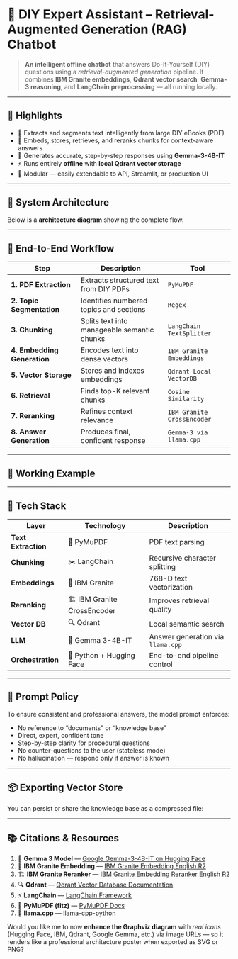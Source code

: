 # 🧰 DIY Expert Assistant – Retrieval-Augmented Generation (RAG) Chatbot

> **An intelligent offline chatbot** that answers Do-It-Yourself (DIY) questions using a *retrieval-augmented generation* pipeline.
> It combines **IBM Granite embeddings**, **Qdrant vector search**, **Gemma-3 reasoning**, and **LangChain preprocessing** — all running locally.

---

## 🚀 Highlights

* 📘 Extracts and segments text intelligently from large DIY eBooks (PDF)
* 🧠 Embeds, stores, retrieves, and reranks chunks for context-aware answers
* 🤖 Generates accurate, step-by-step responses using **Gemma-3-4B-IT**
* ⚡ Runs entirely **offline** with **local Qdrant vector storage**
* 🧩 Modular — easily extendable to API, Streamlit, or production UI

---

## 🧩 System Architecture

Below is a **architecture diagram** showing the complete flow.



---

## 🧠 End-to-End Workflow

| Step                        | Description                                 | Tool                       |
| --------------------------- | ------------------------------------------- | -------------------------- |
| **1. PDF Extraction**       | Extracts structured text from DIY PDFs      | `PyMuPDF`                  |
| **2. Topic Segmentation**   | Identifies numbered topics and sections     | `Regex`                    |
| **3. Chunking**             | Splits text into manageable semantic chunks | `LangChain TextSplitter`   |
| **4. Embedding Generation** | Encodes text into dense vectors             | `IBM Granite Embeddings`   |
| **5. Vector Storage**       | Stores and indexes embeddings               | `Qdrant Local VectorDB`    |
| **6. Retrieval**            | Finds top-K relevant chunks                 | `Cosine Similarity`        |
| **7. Reranking**            | Refines context relevance                   | `IBM Granite CrossEncoder` |
| **8. Answer Generation**    | Produces final, confident response          | `Gemma-3 via llama.cpp`    |

---

## 🧪 Working Example



---

## 🧩 Tech Stack

| Layer               | Technology                   | Description                       |
| ------------------- | ---------------------------- | --------------------------------- |
| **Text Extraction** | 📘 PyMuPDF                   | PDF text parsing                  |
| **Chunking**        | ✂️ LangChain                 | Recursive character splitting     |
| **Embeddings**      | 🧩 IBM Granite               | 768-D text vectorization          |
| **Reranking**       | 🏗️ IBM Granite CrossEncoder | Improves retrieval quality        |
| **Vector DB**       | 🔍 Qdrant                    | Local semantic search             |
| **LLM**             | 🤖 Gemma 3-4B-IT             | Answer generation via `llama.cpp` |
| **Orchestration**   | 🧠 Python + Hugging Face     | End-to-end pipeline control       |

---

## 🧠 Prompt Policy

To ensure consistent and professional answers, the model prompt enforces:

* No reference to “documents” or “knowledge base”
* Direct, expert, confident tone
* Step-by-step clarity for procedural questions
* No counter-questions to the user (stateless mode)
* No hallucination — respond only if answer is known

---

## 📦 Exporting Vector Store

You can persist or share the knowledge base as a compressed file:


---

## 📚 Citations & Resources

1. 🧠 **Gemma 3 Model** — [Google Gemma-3-4B-IT on Hugging Face](https://huggingface.co/google/gemma-3-4b-it)
2. 🧩 **IBM Granite Embedding** — [IBM Granite Embedding English R2](https://huggingface.co/ibm-granite/granite-embedding-english-r2)
3. 🏗️ **IBM Granite Reranker** — [IBM Granite Embedding Reranker English R2](https://huggingface.co/ibm-granite/granite-embedding-reranker-english-r2)
4. 🔍 **Qdrant** — [Qdrant Vector Database Documentation](https://qdrant.tech/documentation/)
5. ⚡ **LangChain** — [LangChain Framework](https://www.langchain.com/)
6. 📘 **PyMuPDF (fitz)** — [PyMuPDF Docs](https://pymupdf.readthedocs.io/en/latest/)
7. 🐍 **llama.cpp** — [llama-cpp-python](https://github.com/abetlen/llama-cpp-python)


Would you like me to now **enhance the Graphviz diagram** with *real icons* (Hugging Face, IBM, Qdrant, Google Gemma, etc.) via image URLs — so it renders like a professional architecture poster when exported as SVG or PNG?
